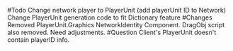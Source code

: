 #Todo
Change network player to PlayerUnit (add playerUnit ID to Network)
Change PlayerUnit generation code to fit Dictionary feature
#Changes
Removed PlayerUnit.Graphics NetworkIdentity Component. DragObj script also removed. Need adjustments.
#Question
Client's PlayerUnit doesn't contain playerID info.